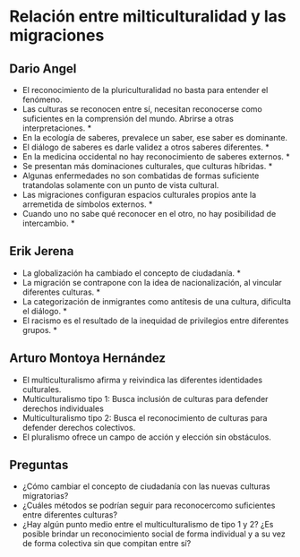 # Relación entre milticulturalidad y las migraciones

## Dario Angel

- El reconocimiento de la pluriculturalidad no basta para entender el fenómeno.
- Las culturas se reconocen entre sí, necesitan reconocerse como suficientes en la comprensión del mundo.  Abrirse a otras interpretaciones. *
- En la ecología de saberes, prevalece un saber, ese saber es dominante.
- El diálogo de saberes es darle validez a otros saberes diferentes. *
- En la medicina occidental no hay reconocimiento de saberes externos. *
- Se presentan más dominaciones culturales, que culturas híbridas. *
- Algunas enfermedades no son combatidas de formas suficiente tratandolas solamente con un punto de vista cultural.
- Las migraciones configuran espacios culturales propios ante la arremetida de símbolos externos. *
- Cuando uno no sabe qué reconocer en el otro, no hay posibilidad de intercambio. *

## Erik Jerena

- La globalización ha cambiado el concepto de ciudadanía. *
- La migración se contrapone con la idea de nacionalización, al vincular diferentes culturas. *
- La categorización de inmigrantes como antítesis de una cultura, dificulta el diálogo. *
- El racismo es el resultado de la inequidad de privilegios entre diferentes grupos. *

## Arturo Montoya Hernández

- El multiculturalismo afirma y reivindica las diferentes identidades culturales.
- Multiculturalismo tipo 1: Busca inclusión de culturas para defender derechos individuales
- Multiculturalismo tipo 2: Busca el reconocimiento de culturas para defender derechos colectivos.
- El pluralismo ofrece un campo de acción y elección sin obstáculos.


## Preguntas

- ¿Cómo cambiar el concepto de ciudadanía con las nuevas culturas migratorias?
- ¿Cuáles métodos se podrían seguir para reconocercomo suficientes entre diferentes culturas?
- ¿Hay algún punto medio entre el multiculturalismo de tipo 1 y 2? ¿Es posible brindar un reconocimiento social de forma individual y a su vez de forma colectiva sin que compitan entre sí?